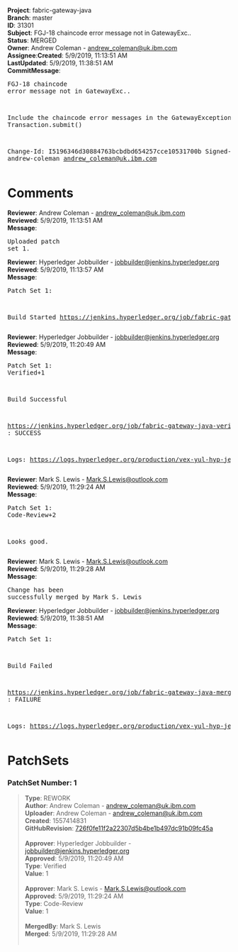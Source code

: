 <strong>Project</strong>: fabric-gateway-java</br><strong>Branch</strong>: master<br><strong>ID</strong>: 31301<br><strong>Subject</strong>: FGJ-18 chaincode error message not in GatewayExc..<br><strong>Status</strong>: MERGED<br><strong>Owner</strong>: Andrew Coleman - andrew_coleman@uk.ibm.com<br><strong>Assignee</strong>:<strong>Created</strong>: 5/9/2019, 11:13:51 AM<br><strong>LastUpdated</strong>: 5/9/2019, 11:38:51 AM<br><strong>CommitMessage</strong>:<br><pre>FGJ-18 chaincode error message not in GatewayExc..

Include the chaincode error messages in the GatewayException
in Transaction.submit()

Change-Id: I5196346d30884763bcbdbd654257cce10531700b
Signed-off-by: andrew-coleman <andrew_coleman@uk.ibm.com>
</pre><h1>Comments</h1><strong>Reviewer</strong>: Andrew Coleman - andrew_coleman@uk.ibm.com<br><strong>Reviewed</strong>: 5/9/2019, 11:13:51 AM<br><strong>Message</strong>: <pre>Uploaded patch set 1.</pre><strong>Reviewer</strong>: Hyperledger Jobbuilder - jobbuilder@jenkins.hyperledger.org<br><strong>Reviewed</strong>: 5/9/2019, 11:13:57 AM<br><strong>Message</strong>: <pre>Patch Set 1:

Build Started https://jenkins.hyperledger.org/job/fabric-gateway-java-verify-x86_64/12/</pre><strong>Reviewer</strong>: Hyperledger Jobbuilder - jobbuilder@jenkins.hyperledger.org<br><strong>Reviewed</strong>: 5/9/2019, 11:20:49 AM<br><strong>Message</strong>: <pre>Patch Set 1: Verified+1

Build Successful 

https://jenkins.hyperledger.org/job/fabric-gateway-java-verify-x86_64/12/ : SUCCESS

Logs: https://logs.hyperledger.org/production/vex-yul-hyp-jenkins-3/fabric-gateway-java-verify-x86_64/12</pre><strong>Reviewer</strong>: Mark S. Lewis - Mark.S.Lewis@outlook.com<br><strong>Reviewed</strong>: 5/9/2019, 11:29:24 AM<br><strong>Message</strong>: <pre>Patch Set 1: Code-Review+2

Looks good.</pre><strong>Reviewer</strong>: Mark S. Lewis - Mark.S.Lewis@outlook.com<br><strong>Reviewed</strong>: 5/9/2019, 11:29:28 AM<br><strong>Message</strong>: <pre>Change has been successfully merged by Mark S. Lewis</pre><strong>Reviewer</strong>: Hyperledger Jobbuilder - jobbuilder@jenkins.hyperledger.org<br><strong>Reviewed</strong>: 5/9/2019, 11:38:51 AM<br><strong>Message</strong>: <pre>Patch Set 1:

Build Failed 

https://jenkins.hyperledger.org/job/fabric-gateway-java-merge-x86_64/6/ : FAILURE

Logs: https://logs.hyperledger.org/production/vex-yul-hyp-jenkins-3/fabric-gateway-java-merge-x86_64/6</pre><h1>PatchSets</h1><h3>PatchSet Number: 1</h3><blockquote><strong>Type</strong>: REWORK<br><strong>Author</strong>: Andrew Coleman - andrew_coleman@uk.ibm.com<br><strong>Uploader</strong>: Andrew Coleman - andrew_coleman@uk.ibm.com<br><strong>Created</strong>: 1557414831<br><strong>GitHubRevision</strong>: [726f0fe11f2a22307d5b4be1b497dc91b09fc45a](https://github.com/hyperledger/fabric-gateway-java/commit/726f0fe11f2a22307d5b4be1b497dc91b09fc45a)<br><br><strong>Approver</strong>: Hyperledger Jobbuilder - jobbuilder@jenkins.hyperledger.org<br><strong>Approved</strong>: 5/9/2019, 11:20:49 AM<br><strong>Type</strong>: Verified<br><strong>Value</strong>: 1<br><br><strong>Approver</strong>: Mark S. Lewis - Mark.S.Lewis@outlook.com<br><strong>Approved</strong>: 5/9/2019, 11:29:24 AM<br><strong>Type</strong>: Code-Review<br><strong>Value</strong>: 1<br><br><strong>MergedBy</strong>: Mark S. Lewis<br><strong>Merged</strong>: 5/9/2019, 11:29:28 AM<br><br></blockquote>